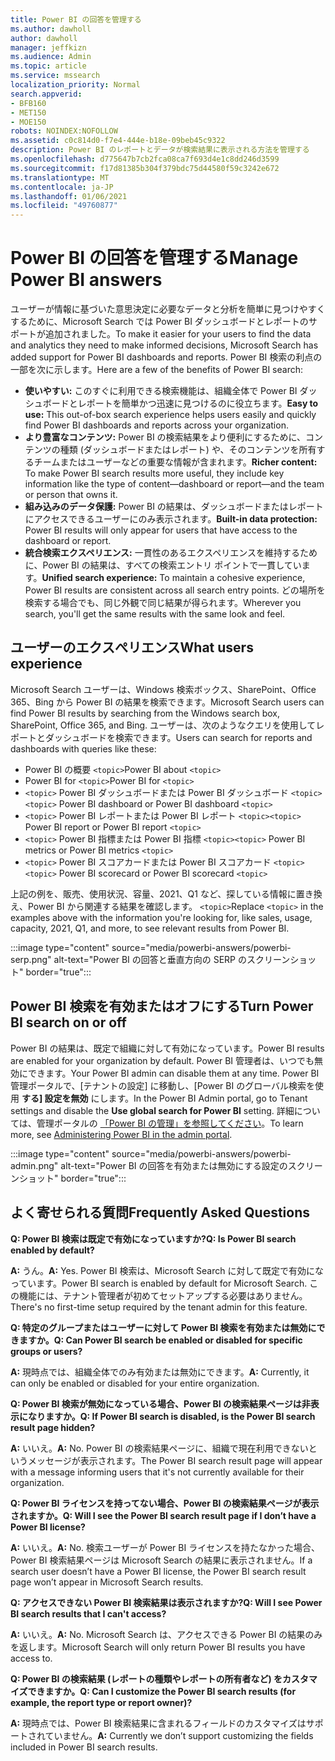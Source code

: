 ```yaml
---
title: Power BI の回答を管理する
ms.author: dawholl
author: dawholl
manager: jeffkizn
ms.audience: Admin
ms.topic: article
ms.service: mssearch
localization_priority: Normal
search.appverid:
- BFB160
- MET150
- MOE150
robots: NOINDEX:NOFOLLOW
ms.assetid: c0c814d0-f7e4-444e-b18e-09beb45c9322
description: Power BI のレポートとデータが検索結果に表示される方法を管理する
ms.openlocfilehash: d775647b7cb2fca08ca7f693d4e1c8dd246d3599
ms.sourcegitcommit: f17d81385b304f379bdc75d44580f59c3242e672
ms.translationtype: MT
ms.contentlocale: ja-JP
ms.lasthandoff: 01/06/2021
ms.locfileid: "49760877"
---
```

# <a name="manage-power-bi-answers"></a><span data-ttu-id="8205c-103">Power BI の回答を管理する</span><span class="sxs-lookup"><span data-stu-id="8205c-103">Manage Power BI answers</span></span>

<span data-ttu-id="8205c-104">ユーザーが情報に基づいた意思決定に必要なデータと分析を簡単に見つけやすくするために、Microsoft Search では Power BI ダッシュボードとレポートのサポートが追加されました。</span><span class="sxs-lookup"><span data-stu-id="8205c-104">To make it easier for your users to find the data and analytics they need to make informed decisions, Microsoft Search has added support for Power BI dashboards and reports.</span></span> <span data-ttu-id="8205c-105">Power BI 検索の利点の一部を次に示します。</span><span class="sxs-lookup"><span data-stu-id="8205c-105">Here are a few of the benefits of Power BI search:</span></span>

* <span data-ttu-id="8205c-106">**使いやすい:** このすぐに利用できる検索機能は、組織全体で Power BI ダッシュボードとレポートを簡単かつ迅速に見つけるのに役立ちます。</span><span class="sxs-lookup"><span data-stu-id="8205c-106">**Easy to use:** This out-of-box search experience helps users easily and quickly find Power BI dashboards and reports across your organization.</span></span>
* <span data-ttu-id="8205c-107">**より豊富なコンテンツ:** Power BI の検索結果をより便利にするために、コンテンツの種類 (ダッシュボードまたはレポート) や、そのコンテンツを所有するチームまたはユーザーなどの重要な情報が含まれます。</span><span class="sxs-lookup"><span data-stu-id="8205c-107">**Richer content:** To make Power BI search results more useful, they include key information like the type of content—dashboard or report—and the team or person that owns it.</span></span>
* <span data-ttu-id="8205c-108">**組み込みのデータ保護:** Power BI の結果は、ダッシュボードまたはレポートにアクセスできるユーザーにのみ表示されます。</span><span class="sxs-lookup"><span data-stu-id="8205c-108">**Built-in data protection:** Power BI results will only appear for users that have access to the dashboard or report.</span></span>
* <span data-ttu-id="8205c-109">**統合検索エクスペリエンス:** 一貫性のあるエクスペリエンスを維持するために、Power BI の結果は、すべての検索エントリ ポイントで一貫しています。</span><span class="sxs-lookup"><span data-stu-id="8205c-109">**Unified search experience:** To maintain a cohesive experience, Power BI results are consistent across all search entry points.</span></span> <span data-ttu-id="8205c-110">どの場所を検索する場合でも、同じ外観で同じ結果が得られます。</span><span class="sxs-lookup"><span data-stu-id="8205c-110">Wherever you search, you'll get the same results with the same look and feel.</span></span>

## <a name="what-users-experience"></a><span data-ttu-id="8205c-111">ユーザーのエクスぺリエンス</span><span class="sxs-lookup"><span data-stu-id="8205c-111">What users experience</span></span>

<span data-ttu-id="8205c-112">Microsoft Search ユーザーは、Windows 検索ボックス、SharePoint、Office 365、Bing から Power BI の結果を検索できます。</span><span class="sxs-lookup"><span data-stu-id="8205c-112">Microsoft Search users can find Power BI results by searching from the Windows search box, SharePoint, Office 365, and Bing.</span></span> <span data-ttu-id="8205c-113">ユーザーは、次のようなクエリを使用してレポートとダッシュボードを検索できます。</span><span class="sxs-lookup"><span data-stu-id="8205c-113">Users can search for reports and dashboards with queries like these:</span></span>

* <span data-ttu-id="8205c-114">Power BI の概要 `<topic>`</span><span class="sxs-lookup"><span data-stu-id="8205c-114">Power BI about `<topic>`</span></span>
* <span data-ttu-id="8205c-115">Power BI for `<topic>`</span><span class="sxs-lookup"><span data-stu-id="8205c-115">Power BI for `<topic>`</span></span>
* <span data-ttu-id="8205c-116">`<topic>` Power BI ダッシュボードまたは Power BI ダッシュボード `<topic>`</span><span class="sxs-lookup"><span data-stu-id="8205c-116">`<topic>` Power BI dashboard or Power BI dashboard `<topic>`</span></span>
* <span data-ttu-id="8205c-117">`<topic>` Power BI レポートまたは Power BI レポート `<topic>`</span><span class="sxs-lookup"><span data-stu-id="8205c-117">`<topic>` Power BI report or Power BI report `<topic>`</span></span>
* <span data-ttu-id="8205c-118">`<topic>` Power BI 指標または Power BI 指標 `<topic>`</span><span class="sxs-lookup"><span data-stu-id="8205c-118">`<topic>` Power BI metrics or Power BI metrics `<topic>`</span></span>
* <span data-ttu-id="8205c-119">`<topic>` Power BI スコアカードまたは Power BI スコアカード `<topic>`</span><span class="sxs-lookup"><span data-stu-id="8205c-119">`<topic>` Power BI scorecard or Power BI scorecard `<topic>`</span></span>

<span data-ttu-id="8205c-120">上記の例を、販売、使用状況、容量、2021、Q1 など、探している情報に置き換え、Power BI から関連する結果を確認します。 `<topic>`</span><span class="sxs-lookup"><span data-stu-id="8205c-120">Replace `<topic>` in the examples above with the information you're looking for, like sales, usage, capacity, 2021, Q1, and more, to see relevant results from Power BI.</span></span>

:::image type="content" source="media/powerbi-answers/powerbi-serp.png" alt-text="Power BI の回答と垂直方向の SERP のスクリーンショット" border="true":::

## <a name="turn-power-bi-search-on-or-off"></a><span data-ttu-id="8205c-122">Power BI 検索を有効またはオフにする</span><span class="sxs-lookup"><span data-stu-id="8205c-122">Turn Power BI search on or off</span></span>

<span data-ttu-id="8205c-123">Power BI の結果は、既定で組織に対して有効になっています。</span><span class="sxs-lookup"><span data-stu-id="8205c-123">Power BI results are enabled for your organization by default.</span></span> <span data-ttu-id="8205c-124">Power BI 管理者は、いつでも無効にできます。</span><span class="sxs-lookup"><span data-stu-id="8205c-124">Your Power BI admin can disable them at any time.</span></span> <span data-ttu-id="8205c-125">Power BI 管理ポータルで、[テナントの設定] に移動し、[Power BI のグローバル検索を使用 **する] 設定を無効** にします。</span><span class="sxs-lookup"><span data-stu-id="8205c-125">In the Power BI Admin portal, go to Tenant settings and disable the **Use global search for Power BI** setting.</span></span> <span data-ttu-id="8205c-126">詳細については、管理ポータルの [「Power BI の管理」を参照してください](https://docs.microsoft.com/power-bi/admin/service-admin-portal#use-global-search-for-power-bi-preview)。</span><span class="sxs-lookup"><span data-stu-id="8205c-126">To learn more, see [Administering Power BI in the admin portal](https://docs.microsoft.com/power-bi/admin/service-admin-portal#use-global-search-for-power-bi-preview).</span></span>

:::image type="content" source="media/powerbi-answers/powerbi-admin.png" alt-text="Power BI の回答を有効または無効にする設定のスクリーンショット" border="true":::

## <a name="frequently-asked-questions"></a><span data-ttu-id="8205c-128">よく寄せられる質問</span><span class="sxs-lookup"><span data-stu-id="8205c-128">Frequently Asked Questions</span></span>

<span data-ttu-id="8205c-129">**Q: Power BI 検索は既定で有効になっていますか?**</span><span class="sxs-lookup"><span data-stu-id="8205c-129">**Q: Is Power BI search enabled by default?**</span></span>

<span data-ttu-id="8205c-130">**A:** うん。</span><span class="sxs-lookup"><span data-stu-id="8205c-130">**A:** Yes.</span></span> <span data-ttu-id="8205c-131">Power BI 検索は、Microsoft Search に対して既定で有効になっています。</span><span class="sxs-lookup"><span data-stu-id="8205c-131">Power BI search is enabled by default for Microsoft Search.</span></span> <span data-ttu-id="8205c-132">この機能には、テナント管理者が初めてセットアップする必要はありません。</span><span class="sxs-lookup"><span data-stu-id="8205c-132">There's no first-time setup required by the tenant admin for this feature.</span></span>

<span data-ttu-id="8205c-133">**Q: 特定のグループまたはユーザーに対して Power BI 検索を有効または無効にできますか。**</span><span class="sxs-lookup"><span data-stu-id="8205c-133">**Q: Can Power BI search be enabled or disabled for specific groups or users?**</span></span>

<span data-ttu-id="8205c-134">**A:** 現時点では、組織全体でのみ有効または無効にできます。</span><span class="sxs-lookup"><span data-stu-id="8205c-134">**A:** Currently, it can only be enabled or disabled for your entire organization.</span></span>

<span data-ttu-id="8205c-135">**Q: Power BI 検索が無効になっている場合、Power BI の検索結果ページは非表示になりますか。**</span><span class="sxs-lookup"><span data-stu-id="8205c-135">**Q: If Power BI search is disabled, is the Power BI search result page hidden?**</span></span>

<span data-ttu-id="8205c-136">**A:** いいえ。</span><span class="sxs-lookup"><span data-stu-id="8205c-136">**A:** No.</span></span> <span data-ttu-id="8205c-137">Power BI の検索結果ページに、組織で現在利用できないというメッセージが表示されます。</span><span class="sxs-lookup"><span data-stu-id="8205c-137">The Power BI search result page will appear with a message informing users that it's not currently available for their organization.</span></span>

<span data-ttu-id="8205c-138">**Q: Power BI ライセンスを持ってない場合、Power BI の検索結果ページが表示されますか。**</span><span class="sxs-lookup"><span data-stu-id="8205c-138">**Q: Will I see the Power BI search result page if I don’t have a Power BI license?**</span></span>

<span data-ttu-id="8205c-139">**A:** いいえ。</span><span class="sxs-lookup"><span data-stu-id="8205c-139">**A:** No.</span></span> <span data-ttu-id="8205c-140">検索ユーザーが Power BI ライセンスを持たなかった場合、Power BI 検索結果ページは Microsoft Search の結果に表示されません。</span><span class="sxs-lookup"><span data-stu-id="8205c-140">If a search user doesn’t have a Power BI license, the Power BI search result page won’t appear in Microsoft Search results.</span></span>

<span data-ttu-id="8205c-141">**Q: アクセスできない Power BI 検索結果は表示されますか?**</span><span class="sxs-lookup"><span data-stu-id="8205c-141">**Q: Will I see Power BI search results that I can't access?**</span></span>

<span data-ttu-id="8205c-142">**A:** いいえ。</span><span class="sxs-lookup"><span data-stu-id="8205c-142">**A:** No.</span></span> <span data-ttu-id="8205c-143">Microsoft Search は、アクセスできる Power BI の結果のみを返します。</span><span class="sxs-lookup"><span data-stu-id="8205c-143">Microsoft Search will only return Power BI results you have access to.</span></span>

<span data-ttu-id="8205c-144">**Q: Power BI の検索結果 (レポートの種類やレポートの所有者など) をカスタマイズできますか。**</span><span class="sxs-lookup"><span data-stu-id="8205c-144">**Q: Can I customize the Power BI search results (for example, the report type or report owner)?**</span></span>

<span data-ttu-id="8205c-145">**A:** 現時点では、Power BI 検索結果に含まれるフィールドのカスタマイズはサポートされていません。</span><span class="sxs-lookup"><span data-stu-id="8205c-145">**A:** Currently we don’t support customizing the fields included in Power BI search results.</span></span>
